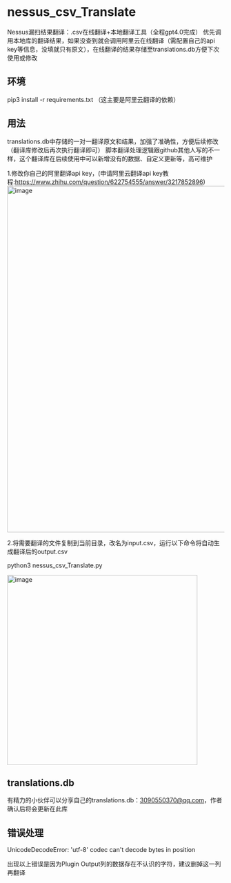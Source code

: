 # nessus_csv_Translate
Nessus漏扫结果翻译：.csv在线翻译+本地翻译工具（全程gpt4.0完成）
优先调用本地库的翻译结果，如果没查到就会调用阿里云在线翻译（需配置自己的api key等信息，没填就只有原文），在线翻译的结果存储至translations.db方便下次使用或修改

## 环境
pip3 install -r requirements.txt
（这主要是阿里云翻译的依赖）

## 用法
translations.db中存储的一对一翻译原文和结果，加强了准确性，方便后续修改（翻译库修改后再次执行翻译即可）
脚本翻译处理逻辑跟github其他人写的不一样，这个翻译库在后续使用中可以新增没有的数据、自定义更新等，高可维护

1.修改你自己的阿里翻译api key，(申请阿里云翻译api key教程:https://www.zhihu.com/question/622754555/answer/3217852896)
<img width="804" alt="image" src="https://github.com/dringer123/nessus_csv_Translate/assets/47192426/6a643384-65bc-40c0-ac56-45c77f726630">

2.将需要翻译的文件复制到当前目录，改名为input.csv，运行以下命令将自动生成翻译后的output.csv

python3 nessus_csv_Translate.py

<img width="441" alt="image" src="https://github.com/dringer123/nessus_csv_Translate/assets/47192426/cdb7a65a-4da6-4312-ad69-786cebe61ecd">


## translations.db
有精力的小伙伴可以分享自己的translations.db：3090550370@qq.com，作者确认后将会更新在此库




## 错误处理
UnicodeDecodeError: 'utf-8' codec can't decode bytes in position

出现以上错误是因为Plugin Output列的数据存在不认识的字符，建议删掉这一列再翻译
